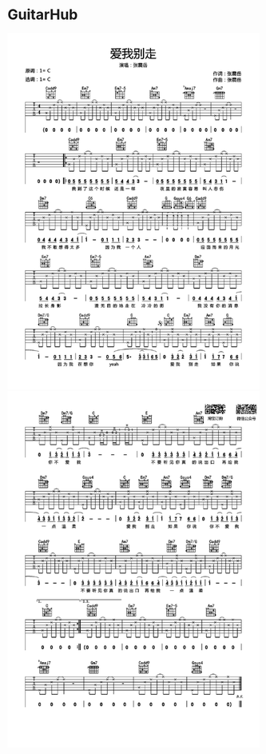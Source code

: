 # GuitarHub

![张震岳《爱我别走》吉他谱_C调原版编配_0](./张震岳《爱我别走》吉他谱_C调原版编配_0.jpg)
![张震岳《爱我别走》吉他谱_C调原版编配_1](./张震岳《爱我别走》吉他谱_C调原版编配_1.jpg)
